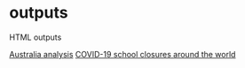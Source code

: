 # outputs
HTML outputs

[Australia analysis](aust-covid/)
[COVID-19 school closures around the world](covid19-school-closures/)
